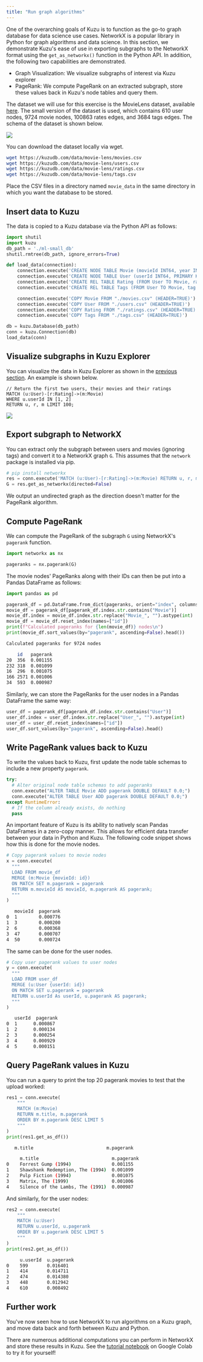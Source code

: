 ```yaml
---
title: "Run graph algorithms"
---
```


One of the overarching goals of Kuzu is to function as the go-to graph database for data science
use cases. NetworkX is a popular library in Python for graph algorithms and data science. In this
section, we demonstrate Kuzu's ease of use in exporting subgraphs to the NetworkX format using the
`get_as_networkx()` function in the Python API. In addition, the following two capabilities are
demonstrated.

- Graph Visualization: We visualize subgraphs of interest via Kuzu explorer
- PageRank: We compute PageRank on an extracted subgraph, store these values back in Kuzu's node
tables and query them.

The dataset we will use for this exercise is the MovieLens dataset, available [here](https://github.com/kuzudb/kuzudb.github.io/tree/main/data/movielens-sm).
The small version of the dataset is used, which contains 610 user nodes, 9724 movie nodes, 100863
 rates edges, and 3684 tags edges. The schema of the dataset is shown below.

![](/img/graph-algorithms/movie-schema.png)

You can download the dataset locally via wget.

```bash
wget https://kuzudb.com/data/movie-lens/movies.csv
wget https://kuzudb.com/data/movie-lens/users.csv
wget https://kuzudb.com/data/movie-lens/ratings.csv
wget https://kuzudb.com/data/movie-lens/tags.csv
```

Place the CSV files in a directory named `movie_data` in the same directory in which you want the
database to be stored.

## Insert data to Kuzu

The data is copied to a Kuzu database via the Python API as follows:

```py
import shutil
import kuzu
db_path = './ml-small_db'
shutil.rmtree(db_path, ignore_errors=True)

def load_data(connection):
    connection.execute('CREATE NODE TABLE Movie (movieId INT64, year INT64, title STRING, genres STRING, PRIMARY KEY (movieId))')
    connection.execute('CREATE NODE TABLE User (userId INT64, PRIMARY KEY (userId))')
    connection.execute('CREATE REL TABLE Rating (FROM User TO Movie, rating DOUBLE, timestamp INT64)')
    connection.execute('CREATE REL TABLE Tags (FROM User TO Movie, tag STRING, timestamp INT64)')

    connection.execute('COPY Movie FROM "./movies.csv" (HEADER=TRUE)')
    connection.execute('COPY User FROM "./users.csv" (HEADER=TRUE)')
    connection.execute('COPY Rating FROM "./ratings.csv" (HEADER=TRUE)')
    connection.execute('COPY Tags FROM "./tags.csv" (HEADER=TRUE)')

db = kuzu.Database(db_path)
conn = kuzu.Connection(db)
load_data(conn)
```

## Visualize subgraphs in Kuzu Explorer

You can visualize the data in Kuzu Explorer as shown in the [previous section](/get-started/cypher-intro).
An example is shown below.

```cypher
// Return the first two users, their movies and their ratings
MATCH (u:User)-[r:Rating]->(m:Movie)
WHERE u.userId IN [1, 2]
RETURN u, r, m LIMIT 100;
```

![](/img/graph-algorithms/movie-subgraph.png)

## Export subgraph to NetworkX

You can extract only the subgraph between users and movies (ignoring tags) and convert it to a
NetworkX graph `G`. This assumes that the `network` package is installed via pip.

```py
# pip install networkx
res = conn.execute('MATCH (u:User)-[r:Rating]->(m:Movie) RETURN u, r, m')
G = res.get_as_networkx(directed=False)
```
We output an undirected graph as the direction doesn't matter for the PageRank algorithm.

## Compute PageRank

We can compute the PageRank of the subgraph `G` using NetworkX's `pagerank` function.

```py
import networkx as nx

pageranks = nx.pagerank(G)
```

The movie nodes' PageRanks along with their IDs can then be put into a Pandas DataFrame as follows:

```py
import pandas as pd

pagerank_df = pd.DataFrame.from_dict(pageranks, orient="index", columns=["pagerank"])
movie_df = pagerank_df[pagerank_df.index.str.contains("Movie")]
movie_df.index = movie_df.index.str.replace("Movie_", "").astype(int)
movie_df = movie_df.reset_index(names=["id"])
print(f"Calculated pageranks for {len(movie_df)} nodes\n")
print(movie_df.sort_values(by="pagerank", ascending=False).head())
```

```sh
Calculated pageranks for 9724 nodes

    id   pagerank
20  356  0.001155
232 318  0.001099
16  296  0.001075
166 2571 0.001006
34  593  0.000987
```

Similarly, we can store the PageRanks for the user nodes in a Pandas DataFrame the same way:

```py
user_df = pagerank_df[pagerank_df.index.str.contains("User")]
user_df.index = user_df.index.str.replace("User_", "").astype(int)
user_df = user_df.reset_index(names=["id"])
user_df.sort_values(by="pagerank", ascending=False).head()
```

## Write PageRank values back to Kuzu

To write the values back to Kuzu, first update the node table schemas to include a new property
`pagerank`.

```py
try:
  # Alter original node table schemas to add pageranks
  conn.execute("ALTER TABLE Movie ADD pagerank DOUBLE DEFAULT 0.0;")
  conn.execute("ALTER TABLE User ADD pagerank DOUBLE DEFAULT 0.0;")
except RuntimeError:
  # If the column already exists, do nothing
  pass
```

An important feature of Kuzu is its ability to natively scan Pandas DataFrames in a zero-copy
manner. This allows for efficient data transfer between your data in Python and Kuzu. The following
code snippet shows how this is done for the movie nodes.

```py
# Copy pagerank values to movie nodes
x = conn.execute(
  """
  LOAD FROM movie_df
  MERGE (m:Movie {movieId: id})
  ON MATCH SET m.pagerank = pagerank
  RETURN m.movieId AS movieId, m.pagerank AS pagerank;
  """
)
```

```sh
   movieId  pagerank
0  1        0.000776
1  3        0.000200
2  6        0.000368
3  47       0.000707
4  50       0.000724
```

The same can be done for the user nodes.

```py
# Copy user pagerank values to user nodes
y = conn.execute(
  """
  LOAD FROM user_df
  MERGE (u:User {userId: id})
  ON MATCH SET u.pagerank = pagerank
  RETURN u.userId As userId, u.pagerank AS pagerank;
  """
)
```

```sh
   userId  pagerank
0  1      0.000867
1  2      0.000134
2  3      0.000254
3  4      0.000929
4  5      0.000151
```

## Query PageRank values in Kuzu

You can run a query to print the top 20 pagerank movies to test that the upload worked:

```py
res1 = conn.execute(
    """
    MATCH (m:Movie)
    RETURN m.title, m.pagerank
    ORDER BY m.pagerank DESC LIMIT 5
    """
)
print(res1.get_as_df())
```

```sh
   m.title                           m.pagerank
```

```sh
     m.title                           m.pagerank
0    Forrest Gump (1994)               0.001155
1    Shawshank Redemption, The (1994)  0.001099
2    Pulp Fiction (1994)               0.001075
3    Matrix, The (1999)                0.001006
4    Silence of the Lambs, The (1991)  0.000987
```

And similarly, for the user nodes:

```py
res2 = conn.execute(
    """
    MATCH (u:User)
    RETURN u.userId, u.pagerank
    ORDER BY u.pagerank DESC LIMIT 5
    """
)
print(res2.get_as_df())
```

```sh
     u.userId  u.pagerank
0    599       0.016401
1    414       0.014711
2    474       0.014380
3    448       0.012942
4    610       0.008492
```

## Further work

You've now seen how to use NetworkX to run algorithms on a Kuzu graph, and move data back and
forth between Kuzu and Python.

There are numerous additional computations you can perform in NetworkX and store these results
in Kuzu. See the [tutorial notebook](https://colab.research.google.com/drive/1_AK-CHELz0fLAc2RCPvPgD-R7-NGyrGu)
on Google Colab to try it for yourself!
